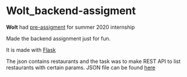 # Wolt_backend-assigment

**Wolt** had [pre-assigment](https://github.com/woltapp/summer2020) for summer 2020 internship 


Made the backend assignment just for fun.

It is made with [Flask](https://flask.palletsprojects.com/en/1.1.x/)

The json contains restaurants and the task was to make REST API to list
restaurants with certain params. JSON file can be found [here](https://raw.githubusercontent.com/woltapp/summer2020/master/restaurants.json)

